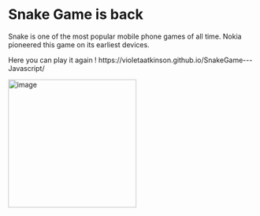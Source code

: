 <h1>Snake Game is back</h1>
<p>Snake is one of the most popular mobile phone games of all time. Nokia pioneered this game on its earliest devices.</p>
<p>Here you can play it again ! https://violetaatkinson.github.io/SnakeGame---Javascript/</p>

<img width="260" alt="image" src="https://user-images.githubusercontent.com/58277625/210618551-96c43a73-46e8-496c-893a-0bec2bdf825a.png">

